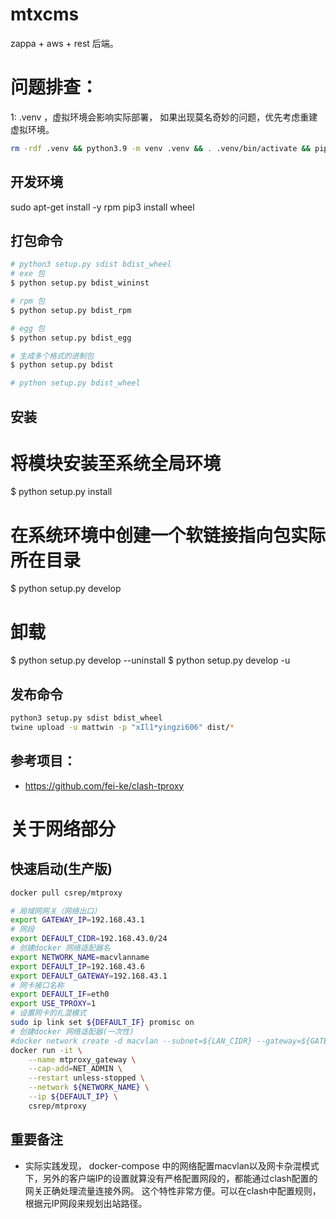 # mtxcms
zappa + aws + rest 后端。



# 问题排查：

1: .venv ，虚拟环境会影响实际部署， 如果出现莫名奇妙的问题，优先考虑重建虚拟环境。
```bash
rm -rdf .venv && python3.9 -m venv .venv && . .venv/bin/activate && pip install -r requirements.txt 
```


## 开发环境

sudo apt-get install -y rpm
pip3 install wheel

## 打包命令

```bash
# python3 setup.py sdist bdist_wheel
# exe 包
$ python setup.py bdist_wininst

# rpm 包
$ python setup.py bdist_rpm

# egg 包
$ python setup.py bdist_egg

# 生成多个格式的进制包
$ python setup.py bdist

# python setup.py bdist_wheel
```

## 安装
# 将模块安装至系统全局环境
$ python setup.py install

# 在系统环境中创建一个软链接指向包实际所在目录
$ python setup.py develop

# 卸载
$ python setup.py develop --uninstall
$ python setup.py develop -u

## 发布命令
```bash
python3 setup.py sdist bdist_wheel
twine upload -u mattwin -p "xIl1*yingzi606" dist/*

```


## 参考项目：
- https://github.com/fei-ke/clash-tproxy

# 关于网络部分


## 快速启动(生产版)
```bash
docker pull csrep/mtproxy

# 局域网网关（网络出口）
export GATEWAY_IP=192.168.43.1
# 网段
export DEFAULT_CIDR=192.168.43.0/24
# 创建docker 网络适配器名
export NETWORK_NAME=macvlanname
export DEFAULT_IP=192.168.43.6
export DEFAULT_GATEWAY=192.168.43.1
# 网卡接口名称
export DEFAULT_IF=eth0
export USE_TPROXY=1
# 设置网卡的扎混模式
sudo ip link set ${DEFAULT_IF} promisc on
# 创建docker 网络适配器(一次性)
#docker network create -d macvlan --subnet=${LAN_CIDR} --gateway=${GATEWAY_IP} -o parent=${INTERFACE} ${NETWORK_NAME}
docker run -it \
    --name mtproxy_gateway \
    --cap-add=NET_ADMIN \
    --restart unless-stopped \
    --network ${NETWORK_NAME} \
    --ip ${DEFAULT_IP} \
    csrep/mtproxy
```

## 重要备注
- 实际实践发现， docker-compose 中的网络配置macvlan以及网卡杂混模式下，另外的客户端IP的设置就算没有严格配置网段的，都能通过clash配置的网关正确处理流量连接外网。
  这个特性非常方便。可以在clash中配置规则，根据元IP网段来规划出站路径。